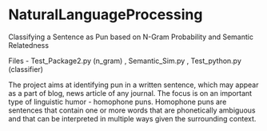# NaturalLanguageProcessing

Classifying a Sentence as Pun based on N-Gram Probability and Semantic Relatedness

Files - Test_Package2.py (n_gram) , Semantic_Sim.py , Test_python.py  (classifier)

The project aims at identifying pun in a written sentence, which may appear as a part of blog, news article of any journal. The focus is on an important type of linguistic humor	-  homophone puns. Homophone puns are sentences that contain one or more words that are phonetically ambiguous and that can be interpreted in multiple ways given the surrounding context. 
